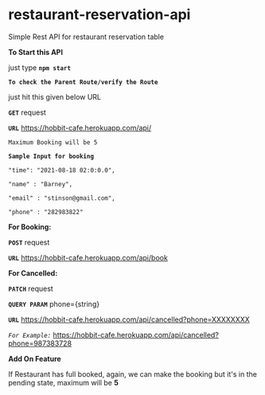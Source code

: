 # restaurant-reservation-api
Simple Rest API for restaurant reservation table


**To Start this API**

just type   **`npm start`**


**`To check the Parent Route/verify the Route`**

just hit this given below URL

**`GET`** request

**`URL`** https://hobbit-cafe.herokuapp.com/api/




`Maximum Booking will be 5 `


**`Sample Input for booking`**


    "time": "2021-08-18 02:0:0.0",
    
    "name" : "Barney",
    
    "email" : "stinson@gmail.com",
    
    "phone" : "282983822"


**For Booking:**

   **`POST`** request
   
   **`URL`**  https://hobbit-cafe.herokuapp.com/api/book

**For Cancelled:**
  
   **`PATCH`** request
  
   **`QUERY PARAM`** phone={string}
  
   **`URL`**  https://hobbit-cafe.herokuapp.com/api/cancelled?phone=XXXXXXXX
  
   _`For Example:`_ 
        https://hobbit-cafe.herokuapp.com/api/cancelled?phone=987383728
     
     


**Add On Feature**

   If Restaurant has full booked, again, we can make the booking but it's in the pending state, maximum will be **5**
